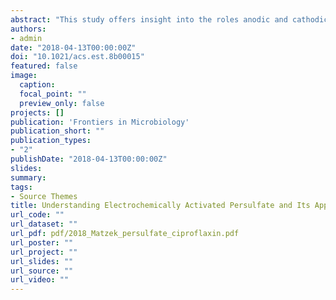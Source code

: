 ```yaml
---
abstract: "This study offers insight into the roles anodic and cathodic processes play in electrochemically activated persulfate (EAP) and screens EAP as a viable technique for ciprofloxacin degradation in wastewater. Sulfate radical formation at a boron-doped diamond (BDD) anode and persulfate activation at a graphite cathode were experimentally elucidated using different electrolytes and electrochemical setups. Rapid ciprofloxacin transformation occurred via pseudo-first-order mechanisms with respect to ciprofloxacin in persulfate electrolyte, reaching 84% removal in 120 min using EAP. Transformation pathways were compared to those in nitrate and sulfate electrolytes. Ciprofloxacin removal rates in the electrochemical system were 88% and 33% faster in persulfate than nitrate and sulfate electrolytes, respectively. Total organic carbon removal rates were 93% and 48% faster in persulfate than nitrate and sulfate, respectively. Use of sulfate electrolyte resulted in removal rates 6–7 times faster than those in nitrate solution. Accelerated removal in sulfate was attributed to anodic sulfate radical formation, while enhanced removal in persulfate was associated with cathodic persulfate activation and nonradical persulfate activation at the BDD anode. Quenching experiments indicated both sulfate radicals and hydroxyl radicals contributed to degradation. Comparisons between platinum and graphite cathodes showed similar cathodic persulfate activation and ciprofloxacin degradation."
authors:
- admin
date: "2018-04-13T00:00:00Z"
doi: "10.1021/acs.est.8b00015"
featured: false
image:
  caption: 
  focal_point: ""
  preview_only: false
projects: []
publication: 'Frontiers in Microbiology'
publication_short: ""
publication_types:
- "2"
publishDate: "2018-04-13T00:00:00Z"
slides: 
summary: 
tags:
- Source Themes
title: Understanding Electrochemically Activated Persulfate and Its Application to Ciprofloxacin Abatement
url_code: ""
url_dataset: ""
url_pdf: pdf/2018_Matzek_persulfate_ciproflaxin.pdf
url_poster: ""
url_project: ""
url_slides: ""
url_source: ""
url_video: ""
---
```


